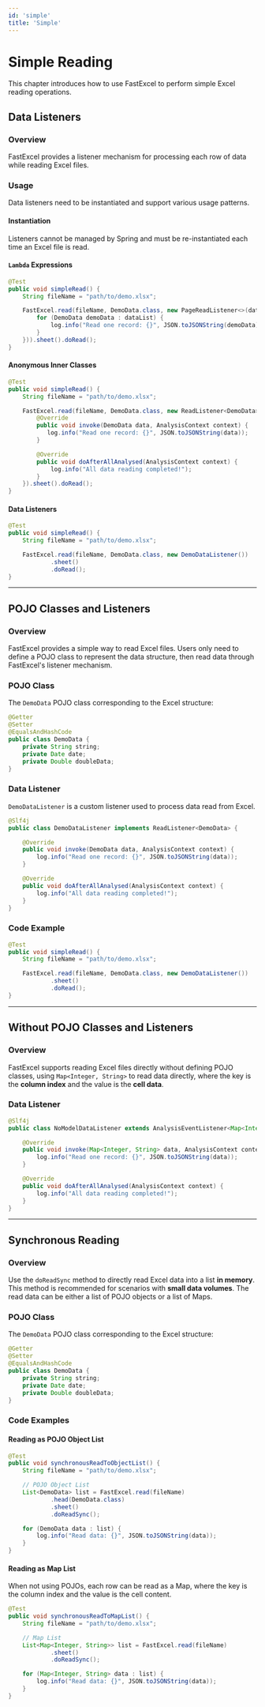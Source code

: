 ```yaml
---
id: 'simple'
title: 'Simple'
---
```


# Simple Reading
This chapter introduces how to use FastExcel to perform simple Excel reading operations.

## Data Listeners
### Overview
FastExcel provides a listener mechanism for processing each row of data while reading Excel files.

### Usage
Data listeners need to be instantiated and support various usage patterns.

#### Instantiation
Listeners cannot be managed by Spring and must be re-instantiated each time an Excel file is read.

#### `Lambda` Expressions
```java
@Test
public void simpleRead() {
    String fileName = "path/to/demo.xlsx";

    FastExcel.read(fileName, DemoData.class, new PageReadListener<>(dataList -> {
        for (DemoData demoData : dataList) {
            log.info("Read one record: {}", JSON.toJSONString(demoData));
        }
    })).sheet().doRead();
}
```

#### Anonymous Inner Classes
```java
@Test
public void simpleRead() {
    String fileName = "path/to/demo.xlsx";

    FastExcel.read(fileName, DemoData.class, new ReadListener<DemoData>() {
        @Override
        public void invoke(DemoData data, AnalysisContext context) {
           log.info("Read one record: {}", JSON.toJSONString(data));
        }

        @Override
        public void doAfterAllAnalysed(AnalysisContext context) {
            log.info("All data reading completed!");
        }
    }).sheet().doRead();
}
```

#### Data Listeners
```java
@Test
public void simpleRead() {
    String fileName = "path/to/demo.xlsx";

    FastExcel.read(fileName, DemoData.class, new DemoDataListener())
            .sheet()
            .doRead();
}
```

---

## POJO Classes and Listeners
### Overview

FastExcel provides a simple way to read Excel files. Users only need to define a POJO class to represent the data structure, then read data through FastExcel's listener mechanism.

### POJO Class
The `DemoData` POJO class corresponding to the Excel structure:
```java
@Getter
@Setter
@EqualsAndHashCode
public class DemoData {
    private String string;
    private Date date;
    private Double doubleData;
}
```

### Data Listener
`DemoDataListener` is a custom listener used to process data read from Excel.

```java
@Slf4j
public class DemoDataListener implements ReadListener<DemoData> {

    @Override
    public void invoke(DemoData data, AnalysisContext context) {
        log.info("Read one record: {}", JSON.toJSONString(data));
    }

    @Override
    public void doAfterAllAnalysed(AnalysisContext context) {
        log.info("All data reading completed!");
    }
}
```

### Code Example

```java
@Test
public void simpleRead() {
    String fileName = "path/to/demo.xlsx";

    FastExcel.read(fileName, DemoData.class, new DemoDataListener())
            .sheet()
            .doRead();
}
```

---

## Without POJO Classes and Listeners

### Overview
FastExcel supports reading Excel files directly without defining POJO classes, using `Map<Integer, String>` to read data directly, where the key is the **column index** and the value is the **cell data**.

### Data Listener
```java
@Slf4j
public class NoModelDataListener extends AnalysisEventListener<Map<Integer, String>> {

    @Override
    public void invoke(Map<Integer, String> data, AnalysisContext context) {
        log.info("Read one record: {}", JSON.toJSONString(data));
    }

    @Override
    public void doAfterAllAnalysed(AnalysisContext context) {
        log.info("All data reading completed!");
    }
}
```

---

## Synchronous Reading

### Overview
Use the `doReadSync` method to directly read Excel data into a list **in memory**. This method is recommended for scenarios with **small data volumes**. The read data can be either a list of POJO objects or a list of Maps.

### POJO Class
The `DemoData` POJO class corresponding to the Excel structure:

```java
@Getter
@Setter
@EqualsAndHashCode
public class DemoData {
    private String string;
    private Date date;
    private Double doubleData;
}
```

### Code Examples

#### Reading as POJO Object List
```java
@Test
public void synchronousReadToObjectList() {
    String fileName = "path/to/demo.xlsx";

    // POJO Object List
    List<DemoData> list = FastExcel.read(fileName)
            .head(DemoData.class)
            .sheet()
            .doReadSync();

    for (DemoData data : list) {
        log.info("Read data: {}", JSON.toJSONString(data));
    }
}
```

#### Reading as Map List
When not using POJOs, each row can be read as a Map, where the key is the column index and the value is the cell content.

```java
@Test
public void synchronousReadToMapList() {
    String fileName = "path/to/demo.xlsx";

    // Map List
    List<Map<Integer, String>> list = FastExcel.read(fileName)
            .sheet()
            .doReadSync();

    for (Map<Integer, String> data : list) {
        log.info("Read data: {}", JSON.toJSONString(data));
    }
}
```
